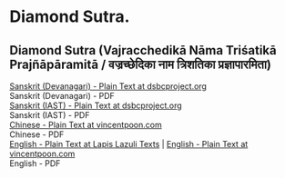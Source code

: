# Diamond Sutra.

## Diamond Sutra (Vajracchedikā Nāma Triśatikā Prajñāpāramitā / वज्रच्छेदिका नाम त्रिशतिका प्रज्ञापारमिता)

[Sanskrit (Devanagari) - Plain Text at dsbcproject.org](https://www.dsbcproject.org/canon-text/content/403/1863)  
Sanskrit (Devanagari) - PDF  
[Sanskrit (IAST) - Plain Text at dsbcproject.org](https://www.dsbcproject.org/canon-text/content/76/633)  
Sanskrit (IAST) - PDF  
[Chinese - Plain Text at vincentpoon.com](https://www.vincentpoon.com/diamond-sutra.html#imTextObject_228_762_tab0)  
Chinese - PDF  
[English - Plain Text at Lapis Lazuli Texts](https://lapislazulitexts.com/tripitaka/T0235-LL-vajracchedika/) | [English - Plain Text at vincentpoon.com](https://www.vincentpoon.com/diamond-sutra.html#imTextObject_228_762_tab0)  
English - PDF  
